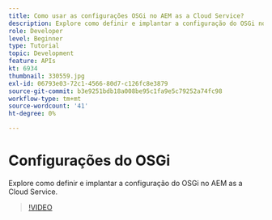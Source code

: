 ```yaml
---
title: Como usar as configurações OSGi no AEM as a Cloud Service?
description: Explore como definir e implantar a configuração do OSGi no AEM as a Cloud Service.
role: Developer
level: Beginner
type: Tutorial
topic: Development
feature: APIs
kt: 6934
thumbnail: 330559.jpg
exl-id: 06793e03-72c1-4566-80d7-c126fc8e3879
source-git-commit: b3e9251bdb18a008be95c1fa9e5c79252a74fc98
workflow-type: tm+mt
source-wordcount: '41'
ht-degree: 0%

---
```


# Configurações do OSGi

Explore como definir e implantar a configuração do OSGi no AEM as a Cloud Service.

>[!VIDEO](https://video.tv.adobe.com/v/330559?quality=12&learn=on)
